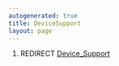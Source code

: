 ```yaml
---
autogenerated: true
title: DeviceSupport
layout: page
---
```


1.  REDIRECT [Device\_Support](Device_Support "wikilink")
